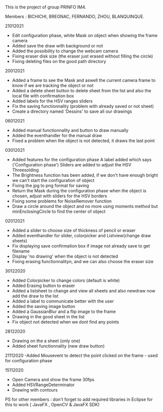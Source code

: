 This is the project of group PRINFO IM4.

Members : BICHICHI, BREGNAC, FERNANDO, ZHOU, BLANQUINQUE.


21012021
- Edit configuration phase, white Mask on object when showing the frame camera
- Added save the draw with background or not
- Added the possibility to change the webcam camera
- Fixing eraser disk size (the eraser just erased without filling the circle)
- Fixing deleting files on the good path directory


20012021
- Added a frame to see the Mask and aswell the current camera frame to know if we are tracking the object or not
- Added a delete sheet button to delete sheet from the list and also the local file with confirmation box
- Added labels for the HSV ranges sliders
- Fix the saving functionnality (problem with already saved or not sheet)
- Create a directory named 'Dessins' to save all our drawings


06012021
- Added manual functionnality and button to draw manually
- Added the eventhandler for the manual draw
- Fixed a problem when the object is not detected, it draws the last point 


03012021
- Added features for the configuration phase
 A label added which says ('Configuration phase')
 Sliders are added to adjust the HSV Threesolding
- The Brightness function has been added, if we don't have enough bright we can't start the configuration of object
- Fixing the jpg to png format for saving
- Return the Mask during the configuration phase when the object is chosen, adjust with sliders for the HSV borders
- Fixing some problems for NoiseRemover function 
- Draw a circle around the object and no more using moments method but minEnclosingCircle to find the center of object



02012021
- Added a slider to choose size of thickness of pencil or eraser
- Added eventhandler for slider, colorpicker and Listview(change draw sheets)
- Fix displaying save confirmation box if image not already save to get filename
- Display 'no drawing' when the object is not detected
- Fixing erasing functionnalityn, and we can also choose the eraser size



30122020 
- Added Colorpicker to change colors (default is white)
- Added Erasing button to eraser
- Added a listsheet to change and view all sheets and also newdraw now add the draw to the list
- Added a label to communicate better with the user
- Added the saving image button
- Added a GaussianBlur and a flip image to the frame
- Drawing in the good sheet in the list
- Fix object not detected when we dont find any points



28122020 
- Drawing on the a sheet (only one)
- Added sheet functionnality (new draw button)


21112020 
-Added Mousevent to detect the point clicked on the frame - used for configuration phase

15112020 
- Open Camera and show the frame 30fps
- Added HSVRangeDeterminator
- Drawing with contours

PS for other members : don't forget to add required libraries in Eclipse for this to work ( JavaFX , OpenCV & JavaFX SDK)